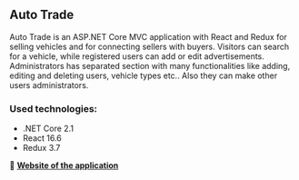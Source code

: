 ## Auto Trade


Auto Trade is an ASP.NET Core MVC application with React and Redux for selling vehicles and for connecting sellers with buyers. Visitors can search for a vehicle, while registered users can add or edit advertisements. Administrators has separated section with many functionalities like adding, editing and deleting users, vehicle types etc.. Also they can make other users administrators.


### Used technologies:

* .NET Core 2.1
* React 16.6
* Redux 3.7


:rocket: [**Website of the application**](https://autotrade-bulgaria.herokuapp.com/)